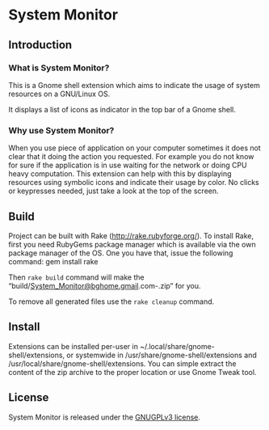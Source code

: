 # System Monitor

## Introduction

### What is System Monitor?
This is a Gnome shell extension which aims to indicate the usage of system resources on a GNU/Linux OS.

It displays a list of icons as indicator in the top bar of a Gnome shell.

### Why use System Monitor?
When you use piece of application on your computer sometimes it does not clear that it doing the action
you requested. For example you do not know for sure if the application is in use waiting for the network 
or doing CPU heavy computation. This extension can help with this by displaying resources using symbolic
icons and indicate their usage by color.
No clicks or keypresses needed, just take a look at the top of the screen.

## Build
Project can be built with Rake (http://rake.rubyforge.org/).
To install Rake, first you need RubyGems package manager which is available via the own package manager
of the OS. One you have that, issue the following command:
    gem install rake

Then `rake build` command will make the “build/System_Monitor@bghome.gmail.com-<version>.zip” for you.

To remove all generated files use the `rake cleanup` command.

## Install
Extensions can be installed per-user in ~/.local/share/gnome-shell/extensions, or systemwide in /usr/share/gnome-shell/extensions and /usr/local/share/gnome-shell/extensions.
You can simple extract the content of the zip archive to the proper location or use Gnome Tweak tool.

## License

System Monitor is released under the [GNUGPLv3 license](https://www.gnu.org/licenses/gpl.html).